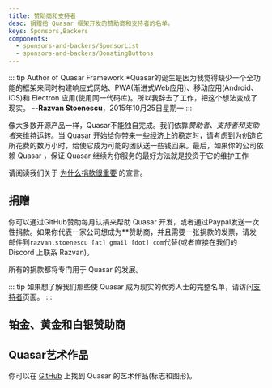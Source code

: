 ```yaml
---
title: 赞助商和支持者
desc: 捐赠给 Quasar 框架开发的赞助商和支持者的名单。
keys: Sponsors,Backers
components:
  - sponsors-and-backers/SponsorList
  - sponsors-and-backers/DonatingButtons
---
```


::: tip Author of Quasar Framework
*Quasar的诞生是因为我觉得缺少一个全功能的框架来同时构建响应式网站、PWA(渐进式Web应用)、移动应用(Android、iOS)和 Electron 应用(使用同一代码库)。所以我辞去了工作，把这个想法变成了现实。 **--Razvan Stoenescu**，2015年10月25日星期一
:::

像大多数开源产品一样，Quasar不能独自完成。我们依靠*赞助者、支持者和支助者*来维持运转。当 Quasar 开始给你带来一些经济上的稳定时，请考虑到为创造它所花费的数万小时，给使它成为可能的团队送一些钱回来。最后，如果你的公司依赖 Quasar ，保证 Quasar 继续为你服务的最好方法就是投资于它的维护工作

请阅读我们关于 [为什么捐款很重要](/why-donate) 的宣言。

## 捐赠
你可以通过GitHub赞助每月认捐来帮助 Quasar 开发，或者通过Paypal发送一次性捐款。如果你代表一家公司想成为**赞助商，并且需要一张捐款的发票，请发邮件到`razvan.stoenescu [at] gmail [dot] com`代替(或者直接在我们的 Discord 上联系 Razvan)。

<donating-buttons />

所有的捐款都将专门用于 Quasar 的发展。

::: tip
如果想了解我们那些使 Quasar 成为现实的优秀人士的完整名单，请访问[支持者](https://github.com/quasarframework/quasar/blob/dev/backers.md)页面。
:::

## 铂金、黄金和白银赞助商

<sponsor-list />

## Quasar艺术作品

你可以在 [GitHub](https://github.com/quasarframework/quasar-art) 上找到 Quasar 的艺术作品(标志和图形)。
